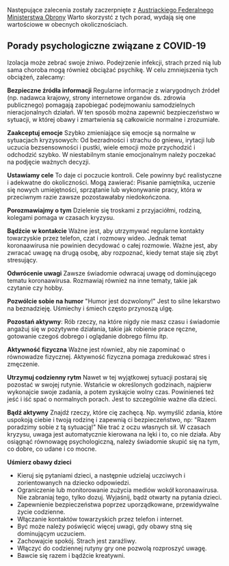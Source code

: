 Następujące zalecenia zostały zaczerpnięte z [Austriackiego Federalnego Ministerstwa Obrony](http:/Wwww.bundesheer.at/archiv/a2020/corona/artikel.php?id=5494) Warto skorzystć z tych porad, wydają się one wartościowe w obecnych okolicznościach. 

## Porady psychologiczne związane z COVID-19

Izolacja może zebrać swoje żniwo. Podejrzenie infekcji, strach przed nią lub sama choroba mogą również obciążać psychikę. W celu zmniejszenia tych obciążeń, zalecamy:

**Bezpieczne źródła informacji** Regularne informacje z wiarygodnych źródeł (np. nadawca krajowy, strony internetowe organów ds. zdrowia publicznego) pomagają zapobiegać podejmowaniu samodzielnych nieracjonalnych działań. W ten sposób można zapewnić bezpieczeństwo w sytuacji, w której obawy i zmartwienia są całkowicie normalne i zrozumiałe.

**Zaakceptuj emocje** Szybko zmieniające się emocje są normalne w sytuacjach kryzysowych: Od bezradności i strachu do gniewu, irytacji lub uczucia bezsensowności i pustki, wiele emocji może przychodzić i odchodzić szybko. W niestabilnym stanie emocjonalnym należy poczekać na podjęcie ważnych decyzji. 

**Ustawiamy cele** To daje ci poczucie kontroli. Cele powinny być realistyczne i adekwatne do okoliczności. Mogą zawierać: Pisanie pamiętnika, uczenie się nowych umiejętności, sprzątanie lub wykonywanie pracy, która w przeciwnym razie zawsze pozostawałaby niedokończona.

**Porozmawiajmy o tym** Dzielenie się troskami z przyjaciółmi, rodziną, kolegami pomaga w czasach kryzysu.

**Bądźcie w kontakcie** Ważne jest, aby utrzymywać regularne kontakty towarzyskie przez telefon, czat i rozmowy wideo. Jednak temat koronaawirusa nie powinien decydować o całej rozmowie. Ważne jest, aby zwracać uwagę na drugą osobę, aby rozpoznać, kiedy temat staje się zbyt stresujący.

**Odwrócenie uwagi** Zawsze świadomie odwracaj uwagę od dominującego tematu koronaawirusa. Rozmawiaj również na inne tematy, takie jak czytanie czy hobby.

**Pozwólcie sobie na humor** "Humor jest dozwolony!" Jest to silne lekarstwo na beznadzieję. Uśmiechy i śmiech często przynoszą ulgę.

**Pozostań aktywny**: Rób rzeczy, na które nigdy nie masz czasu i świadomie angażuj się w pozytywne działania, takie jak robienie prace ręczne, gotowanie czegoś dobrego i oglądanie dobrego filmu itp.

**Aktywność fizyczna** Ważne jest również, aby nie zapominać o równowadze fizycznej. Aktywność fizyczna pomaga zredukować stres i zmęczenie.

**Utrzymuj codzienny rytm** Nawet w tej wyjątkowej sytuacji postaraj się pozostać w swojej rutynie. Wstańcie w określonych godzinach, najpierw wykonajcie swoje zadania, a potem zyskajcie wolny czas. Powinieneś też jeść i iść spać o normalnych porach. Jest to szczególnie ważne dla dzieci. 

**Bądź aktywny** Znajdź rzeczy, które cię zachęcą. Np. wymyślić zdania, które uspokoją ciebie i twoją rodzinę i zapewnią ci bezpieczeństwo, np: "Razem poradzimy sobie z tą sytuacją!" Nie trać z oczu własnych sił. W czasach kryzysu, uwaga jest automatycznie kierowana na lęki i to, co nie działa. Aby osiągnąć równowagę psychologiczną, należy świadomie skupić się na tym, co dobre, co udane i co mocne.

**Uśmierz obawy dzieci**
- Kieruj się pytaniami dzieci, a następnie udzielaj uczciwych i zorientowanych na dziecko odpowiedzi.
- Ograniczenie lub monitorowanie zużycia mediów wokół koronaawirusa. Nie zabraniaj tego, tylko dozuj. Wyjaśnij, bądź otwarty na pytania dzieci.
- Zapewnienie bezpieczeństwa poprzez uporządkowane, przewidywalne życie codzienne.
- Włączanie kontaktów towarzyskich przez telefon i internet. 
- Być może należy poświęcić więcej uwagi, gdy obawy stną się dominującym uczuciem.
- Zachowajcie spokój. Strach jest zaraźliwy.
- Włączyć do codziennej rutyny gry one pozwolą rozproszyć uwagę.
- Bawcie się razem i bądźcie kreatywni.

